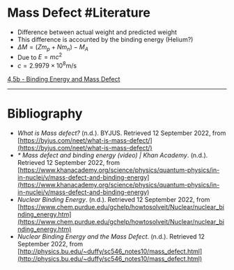 # Mass Defect #Literature 
- Difference between actual weight and predicted weight
- This difference is accounted by the binding energy (Helium?)
- $\Delta M=(Zm_{p}+Nm_{n})-M_{A}$
- Due to $E=mc^2$
- $c=2.9979\times 10^{8}\text{m/s}$

[4,5b - Binding Energy and Mass Defect](../3%20Permanent%20Notes/4,5b%20-%20Binding%20Energy%20and%20Mass%20Defect)

---
# Bibliography
- _What is Mass defect?_ (n.d.). BYJUS. Retrieved 12 September 2022, from [https://byjus.com/neet/what-is-mass-defect/](https://byjus.com/neet/what-is-mass-defect/)
- _* Mass defect and binding energy (video) | Khan Academy_. (n.d.). Retrieved 12 September 2022, from [https://www.khanacademy.org/science/physics/quantum-physics/in-in-nuclei/v/mass-defect-and-binding-energy](https://www.khanacademy.org/science/physics/quantum-physics/in-in-nuclei/v/mass-defect-and-binding-energy)
- _Nuclear Binding Energy_. (n.d.). Retrieved 12 September 2022, from [https://www.chem.purdue.edu/gchelp/howtosolveit/Nuclear/nuclear_binding_energy.htm](https://www.chem.purdue.edu/gchelp/howtosolveit/Nuclear/nuclear_binding_energy.htm)
- _Nuclear Binding Energy and the Mass Defect_. (n.d.). Retrieved 12 September 2022, from [http://physics.bu.edu/~duffy/sc546_notes10/mass_defect.html](http://physics.bu.edu/~duffy/sc546_notes10/mass_defect.html)